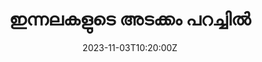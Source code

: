 ---
date: '2023-11-03T10:20:00Z'
layout: post
title:  "ഇന്നലകളുടെ അടക്കം പറച്ചിൽ"
image: 'assets/images/innalakalude-adakkam-parachil.jpg'
tags: ["Animal", "Music", "Mystic", "Rollos"]
category: 'Magazine Cover'
description: '“Innalakalude Adakkam Parachil (ഇന്നലകളുടെ അടക്കം പറച്ചിൽ)” is the official magazine cover of 2019 batch; indeed one of the challenging works; to depict the emotions of college life in one canvas which has a close relation with college; presented with two person sharing their small chats while sitting a beautifully crafted yet to complete place in college.'
---